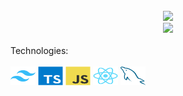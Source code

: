 <div align="center"><br>
  <img  width="400"src="https://github-readme-stats.vercel.app/api?username=uPedroLima11&show_icons=true&rank_icon=github&ring_color=E49B0F&theme=transparent&border_color=808080&icon_color=E49B0F&include_all_commits=true&count_private=true&title_color=808080&text_color=808080"/>
  <br>
  <img height="167" src="https://github-readme-stats.vercel.app/api/top-langs/?username=uPedroLima11&border_color=808080&layout=compact&theme=transparent&title_color=808080&text_color=808080">
</div><br>

<div style="display: inline_block">Technologies: </div>
<br>

<div style="display: inline_block">
  <img align="center" height="30" width="40" src="https://github.com/devicons/devicon/blob/v2.15.1/icons/tailwindcss/tailwindcss-plain.svg">
  <img align="center" height="30" width="40" src="https://github.com/devicons/devicon/blob/v2.15.1/icons/typescript/typescript-original.svg">
  <img align="center" height="30" width="40" src="https://github.com/devicons/devicon/blob/v2.15.1/icons/javascript/javascript-original.svg">
  <img align="center" height="30" width="40" src="https://github.com/devicons/devicon/blob/v2.15.1/icons/react/react-original.svg">
  <img align="center" height="30" width="40" src="https://github.com/devicons/devicon/blob/v2.15.1/icons/mysql/mysql-original.svg">
  
  
  

</div><br>
